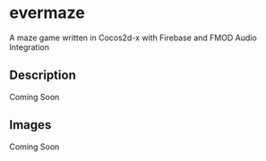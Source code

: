 # evermaze
A maze game written in Cocos2d-x with Firebase and FMOD Audio Integration

## Description
Coming Soon

## Images
Coming Soon
